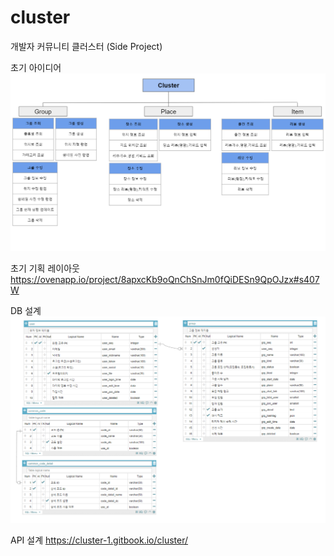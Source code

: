 # cluster
개발자 커뮤니티 클러스터 (Side Project)

초기 아이디어
![cluser_idea_image](./readme_resource/cluster_idea.png)

초기 기획 레이아웃
https://ovenapp.io/project/8apxcKb9oQnChSnJm0fQiDESn9QpOJzx#s407W

DB 설계
![cluser_db_image](./readme_resource/cluster_db.png)

API 설계 
https://cluster-1.gitbook.io/cluster/
